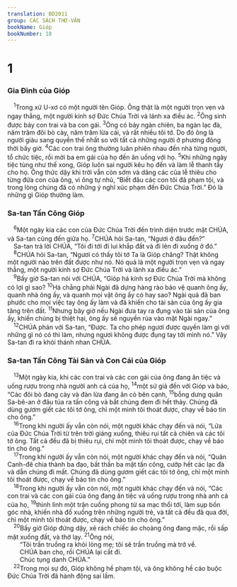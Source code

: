 ```yaml
---
translation: BD2011
group: CÁC SÁCH THƠ-VĂN
bookName: Gióp 
bookNumber: 18
---
```


<div class="title"><h1>1</h1><h3>Gia Ðình của Gióp</h3></div>
<span class="verse giop_1_1"> <sup>1</sup>Trong xứ U-xơ có một người tên Gióp. Ông thật là một người trọn vẹn và ngay thẳng, một người kính sợ Ðức Chúa Trời và lánh xa điều ác. </span>
<span class="verse giop_1_2"><sup>2</sup>Ông sinh được bảy con trai và ba con gái. </span>
<span class="verse giop_1_3"><sup>3</sup>Ông có bảy ngàn chiên, ba ngàn lạc đà, năm trăm đôi bò cày, năm trăm lừa cái, và rất nhiều tôi tớ. Do đó ông là người giàu sang quyền thế nhất so với tất cả những người ở phương đông thời bấy giờ. </span>
<span class="verse giop_1_4"><sup>4</sup>Các con trai ông thường luân phiên nhau đến nhà từng người, tổ chức tiệc, rồi mời ba em gái của họ đến ăn uống với họ. </span>
<span class="verse giop_1_5"><sup>5</sup>Khi những ngày tiệc tùng như thế xong, Gióp luôn sai người kêu họ đến và làm lễ thanh tẩy cho họ. Ông thức dậy khi trời vẫn còn sớm và dâng các của lễ thiêu cho từng đứa con của ông, vì ông tự nhủ, “Biết đâu các con tôi đã phạm tội, và trong lòng chúng đã có những ý nghĩ xúc phạm đến Ðức Chúa Trời.” Ðó là những gì Gióp thường làm.<br/></span>
<div class="title"><h3>Sa-tan Tấn Công Gióp</h3></div>
<span class="verse giop_1_6"> <sup>6</sup>Một ngày kia các con của Ðức Chúa Trời đến trình diện trước mặt CHÚA, và Sa-tan cũng đến giữa họ. </span>
<span class="verse giop_1_7"><sup>7</sup>CHÚA hỏi Sa-tan, “Ngươi ở đâu đến?”<br/> Sa-tan trả lời CHÚA, “Tôi đi tới đi lui khắp đất và đi lên đi xuống ở đó.”<br/></span>
<span class="verse giop_1_8"> <sup>8</sup>CHÚA hỏi Sa-tan, “Ngươi có thấy tôi tớ Ta là Gióp chăng? Thật không một người nào trên đất được như nó. Nó quả là một người trọn vẹn và ngay thẳng, một người kính sợ Ðức Chúa Trời và lánh xa điều ác.”<br/></span>
<span class="verse giop_1_9"> <sup>9</sup>Bấy giờ Sa-tan nói với CHÚA, “Gióp há kính sợ Ðức Chúa Trời mà không có lợi gì sao? </span>
<span class="verse giop_1_10"><sup>10</sup>Há chẳng phải Ngài đã dựng hàng rào bảo vệ quanh ông ấy, quanh nhà ông ấy, và quanh mọi vật ông ấy có hay sao? Ngài quả đã ban phước cho mọi việc tay ông ấy làm và đã khiến cho tài sản của ông ấy gia tăng trên đất. </span>
<span class="verse giop_1_11"><sup>11</sup>Nhưng bây giờ nếu Ngài đưa tay ra đụng vào tài sản của ông ấy, khiến chúng bị thiệt hại, ông ấy sẽ nguyền rủa vào mặt Ngài ngay.”<br/></span>
<span class="verse giop_1_12"> <sup>12</sup>CHÚA phán với Sa-tan, “Ðược. Ta cho phép ngươi được quyền làm gì với những gì nó có thì làm, nhưng ngươi không được đụng tay tới mình nó.” Vậy Sa-tan đi ra khỏi thánh nhan CHÚA.<br/></span>
<div class="title"><h3>Sa-tan Tấn Công Tài Sản và Con Cái của Gióp</h3></div>
<span class="verse giop_1_13"> <sup>13</sup>Một ngày kia, khi các con trai và các con gái của ông đang ăn tiệc và uống rượu trong nhà người anh cả của họ, </span>
<span class="verse giop_1_14"><sup>14</sup>một sứ giả đến với Gióp và báo, “Các đôi bò đang cày và đàn lừa đang ăn cỏ bên cạnh, </span>
<span class="verse giop_1_15"><sup>15</sup>bỗng dưng quân Sa-bê-an ở đâu túa ra tấn công và bắt chúng đem đi hết thảy. Chúng đã dùng gươm giết các tôi tớ ông, chỉ một mình tôi thoát được, chạy về báo tin cho ông.”<br/></span>
<span class="verse giop_1_16"> <sup>16</sup>Trong khi người ấy vẫn còn nói, một người khác chạy đến và nói, “Lửa của Ðức Chúa Trời từ trên trời giáng xuống, thiêu rụi tất cả chiên và các tôi tớ ông. Tất cả đều đã bị thiêu rụi, chỉ một mình tôi thoát được, chạy về báo tin cho ông.”<br/></span>
<span class="verse giop_1_17"> <sup>17</sup>Trong khi người ấy vẫn còn nói, một người khác chạy đến và nói, “Quân Canh-đê chia thành ba đạo, bất thần ba mặt tấn công, cướp hết các lạc đà và dẫn chúng đi mất. Chúng đã dùng gươm giết các tôi tớ ông, chỉ một mình tôi thoát được, chạy về báo tin cho ông.”<br/></span>
<span class="verse giop_1_18"> <sup>18</sup>Trong khi người ấy vẫn còn nói, một người khác chạy đến và nói, “Các con trai và các con gái của ông đang ăn tiệc và uống rượu trong nhà anh cả của họ, </span>
<span class="verse giop_1_19"><sup>19</sup>thình lình một trận cuồng phong từ sa mạc thổi tới, làm sụp bốn góc nhà, khiến nhà đổ xuống trên những người trẻ, và tất cả đều đã qua đời, chỉ một mình tôi thoát được, chạy về báo tin cho ông.”<br/></span>
<span class="verse giop_1_20"> <sup>20</sup>Bấy giờ Gióp đứng dậy, xé rách chiếc áo choàng ông đang mặc, rồi sấp mặt xuống đất, và thờ lạy. </span>
<span class="verse giop_1_21"><sup>21</sup>Ông nói, <br/>  “Tôi trần truồng ra khỏi lòng mẹ; tôi sẽ trần truồng mà trở về. <br/>  CHÚA ban cho, rồi CHÚA lại cất đi. <br/>  Chúc tụng danh CHÚA.”<br/></span>
<span class="verse giop_1_22"> <sup>22</sup>Trong mọi sự đó, Gióp không hề phạm tội, và ông không hề cáo buộc Ðức Chúa Trời đã hành động sai lầm.<br/></span>
